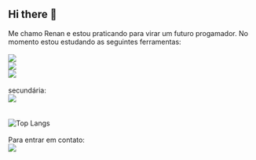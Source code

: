 ## Hi there 👋


Me chamo Renan e estou praticando para virar um futuro progamador. No momento estou estudando as seguintes ferramentas:
<br>
<br>
<img src="https://img.shields.io/badge/HTML-239120?style=for-the-badge&logo=html5&logoColor=white"/>
<br>
<img src="https://img.shields.io/badge/CSS-239120?&style=for-the-badge&logo=css3&logoColor=white"/>
<br>
<img src="https://img.shields.io/badge/JavaScript-F7DF1E?style=for-the-badge&logo=javascript&logoColor=black"/>
<br>
<br>
secundária:
<br>
<img src="https://img.shields.io/badge/Python-3776AB?style=for-the-badge&logo=python&logoColor=white"/>
<br>
<br>
<br>
![Top Langs](https://github-readme-stats.vercel.app/api/top-langs/?username=Renan-sil&hide_progress=true)
<br>
<br>
Para entrar em contato:
<br>
 <a href="https://www.linkedin.com/in/renan-silva-32057735a/">
      <img src="https://img.shields.io/badge/LinkedIn-0077B5?style=for-the-badge&logo=linkedin&logoColor=white" />
    </a>
